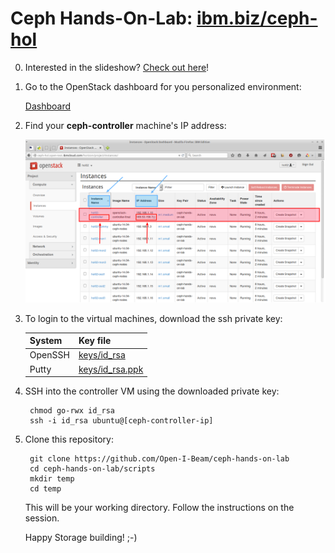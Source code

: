 Ceph Hands-On-Lab: [ibm.biz/ceph-hol][url]
==========================================
0. Interested in the slideshow? [Check out here](http://kmarc11.github.io/ibm-ceph-handson/)!

1. Go to the OpenStack dashboard for you personalized environment:

    [Dashboard](http://ceph-hol.open-test.ibmcloud.com/horizon/)

2. Find your **ceph-controller** machine's IP address:

    ![dashboard](https://raw.githubusercontent.com/Open-I-Beam/ceph-hands-on-lab/master/doc/dashboard.png)

3. To login to the virtual machines, download the ssh private key:

    | System  | Key file             |
    | ------- | -------------------- |
    | OpenSSH | [keys/id_rsa][1]     |
    | Putty   | [keys/id_rsa.ppk][2] |

4. SSH into the controller VM using the downloaded private key:

        chmod go-rwx id_rsa
        ssh -i id_rsa ubuntu@[ceph-controller-ip]

5. Clone this repository:

        git clone https://github.com/Open-I-Beam/ceph-hands-on-lab
        cd ceph-hands-on-lab/scripts
        mkdir temp
        cd temp

    This will be your working directory. Follow the instructions on the session.

    Happy Storage building! ;-)

[url]: http://ibm.biz/ceph-hol
[1]:https://raw.githubusercontent.com/Open-I-Beam/ceph-hands-on-lab/master/keys/id_rsa
[2]:https://raw.githubusercontent.com/Open-I-Beam/ceph-hands-on-lab/master/keys/id_rsa.ppk

